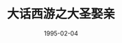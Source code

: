 ---
layout: movie-review
title: 大话西游之大圣娶亲
description: >
  印象中似乎一些台词和剧照广为流传，当时被朱茵的剧照吸引去看的。没看明白什么，不懂被吹捧的原因，只记得朱茵美翻了。现在想来大概是因为受众是“压抑啊”“苦啊”“愤怒啊”的“男人”们吧（笑）。
category: 电影
img: assets/img/movie/before2020/大话西游之大圣娶亲.webp
star: 2
date: 1995-02-04
---